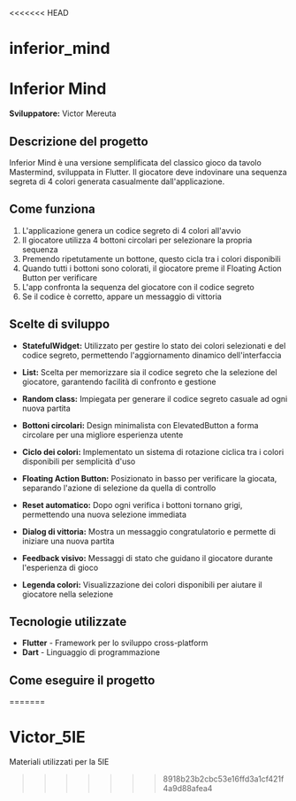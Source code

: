 <<<<<<< HEAD
# inferior_mind

# Inferior Mind

**Sviluppatore:** Victor Mereuta

## Descrizione del progetto

Inferior Mind è una versione semplificata del classico gioco da tavolo Mastermind, sviluppata in Flutter. Il giocatore deve indovinare una sequenza segreta di 4 colori generata casualmente dall'applicazione.

## Come funziona

1. L'applicazione genera un codice segreto di 4 colori all'avvio
2. Il giocatore utilizza 4 bottoni circolari per selezionare la propria sequenza
3. Premendo ripetutamente un bottone, questo cicla tra i colori disponibili
4. Quando tutti i bottoni sono colorati, il giocatore preme il Floating Action Button per verificare
5. L'app confronta la sequenza del giocatore con il codice segreto
6. Se il codice è corretto, appare un messaggio di vittoria

## Scelte di sviluppo

- **StatefulWidget:** Utilizzato per gestire lo stato dei colori selezionati e del codice segreto, permettendo l'aggiornamento dinamico dell'interfaccia

- **List<Color>:** Scelta per memorizzare sia il codice segreto che la selezione del giocatore, garantendo facilità di confronto e gestione

- **Random class:** Impiegata per generare il codice segreto casuale ad ogni nuova partita

- **Bottoni circolari:** Design minimalista con ElevatedButton a forma circolare per una migliore esperienza utente

- **Ciclo dei colori:** Implementato un sistema di rotazione ciclica tra i colori disponibili per semplicità d'uso

- **Floating Action Button:** Posizionato in basso per verificare la giocata, separando l'azione di selezione da quella di controllo

- **Reset automatico:** Dopo ogni verifica i bottoni tornano grigi, permettendo una nuova selezione immediata

- **Dialog di vittoria:** Mostra un messaggio congratulatorio e permette di iniziare una nuova partita

- **Feedback visivo:** Messaggi di stato che guidano il giocatore durante l'esperienza di gioco

- **Legenda colori:** Visualizzazione dei colori disponibili per aiutare il giocatore nella selezione

## Tecnologie utilizzate

- **Flutter** - Framework per lo sviluppo cross-platform
- **Dart** - Linguaggio di programmazione

## Come eseguire il progetto


=======
# Victor_5IE
Materiali utilizzati per la 5IE
>>>>>>> 8918b23b2cbc53e16ffd3a1cf421f4a9d88afea4
